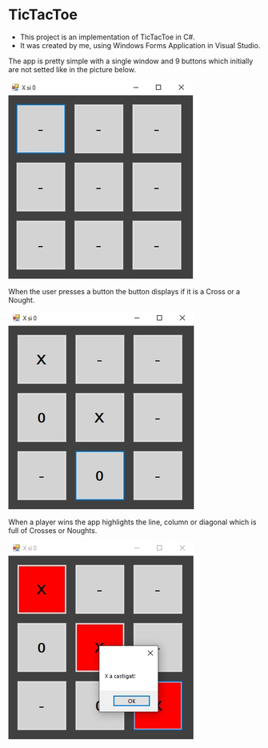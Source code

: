 # TicTacToe

- This project is an implementation of TicTacToe in C#.
- It was created by me, using Windows Forms Application in Visual Studio.

The app is pretty simple with a single window and 9 buttons which initially are not setted like in the picture below.

<img src="images/HomePage.jpg">

When the user presses a button the button displays if it is a Cross or a Nought.

<img src="images/InGame.jpg">

When a player wins the app highlights the line, column or diagonal which is full of Crosses or Noughts.

<img src="images/WinWindow.jpg">